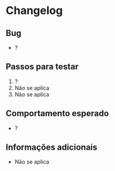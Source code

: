 # Changelog

## Bug

- ?

## Passos para testar

1. ?
2. Não se aplica
3. Não se aplica

## Comportamento esperado

- ?

## Informações adicionais

- Não se aplica
